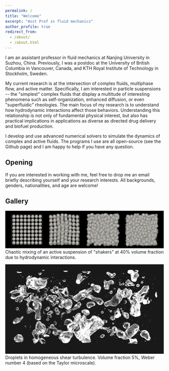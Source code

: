 ```yaml
---
permalink: /
title: "Welcome"
excerpt: "Asst Prof in fluid mechanics"
author_profile: true
redirect_from:
  - /about/
  - /about.html
---
```


I am an assistant professor in fluid mechanics at Nanjing University in Suzhou, China.
Previously, I was a postdoc at the University of British Columbia in Vancouver, Canada,
and KTH Royal Institute of Technology in Stockholm, Sweden.

My current research is at the intersection of complex fluids, multiphase flow, and active matter.
Specifically, I am interested in particle suspensions -- the "simplest" complex fluids that display a multitude of
interesting phenomena such as self-organization, enhanced diffusion, or even "superfluidic" rheologies.
The main focus of my research is to understand how hydrodynamic interactions affect those behaviors.
Understanding this relationship is not only of fundamental physical interest,
but also has practical implications in applications as diverse as directed drug delivery and biofuel production.

I develop and use advanced numerical solvers to simulate the dynamics of complex and active fluids.
The programs I use are all open-source (see the Github page) and I am happy to help if you have any question.


## Opening
 
If you are interested in working with me, feel free to drop me an email briefly describing yourself and your research interests.
All backgrounds, genders, nationalities, and age are welcome!


## Gallery

![squirmers](images/phi40-lattice-rand-ori.png "Squirmers")
Chaotic mixing of an active suspension of "shakers" at 40% volume fraction due to hydrodynamic interactions.

![droplets](images/cover_pic.png "Droplets")
Droplets in homogeneous shear turbulence.
Volume fraction 5%, Weber number 4 (based on the Taylor microscale).
